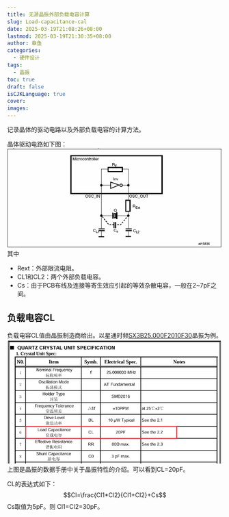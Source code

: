 ```yaml
---
title: 无源晶振外部负载电容计算
slug: Load-capacitance-cal
date: 2025-03-19T21:08:26+08:00
lastmod: 2025-03-19T21:30:35+08:00
author: 章鱼
categories:
  - 硬件设计
tags:
  - 晶振
toc: true
draft: false
isCJKLanguage: true
cover: 
images:
---
```


记录晶体的驱动电路以及外部负载电容的计算方法。

<!--more-->

晶体驱动电路如下图：
![|700x324](./index-1742389829458.webp)
其中
* Rext：外部限流电阻。
* CL1和CL2：两个外部负载电容。
* Cs：由于PCB布线及连接等寄生效应引起的等效杂散电容，一般在2~7pF之间。

## 负载电容CL
负载电容CL值由晶振制造商给出。以星通时频[SX3B25.000F2010F30](https://item.szlcsc.com/3151500.html?fromZone=s_s__%252225M%2520%25E6%2597%25A0%25E6%25BA%2590%25E6%2599%25B6%25E6%258C%25AF%2522&spm=sc.gb.xh30.zy.n&lcsc_vid=EVJaBVwCQVNfXlwDT1RfUVwDEQRWX1BVT1NcBVQFRlgxVlNSRVJXV1VXRFZeUDsOAxUeFF5JWBYZEEoVDQ0NFAdIFA4DSA%3D%3D)晶振为例。
![|700x403](./index-1742390368679.webp)
上图是晶振的数据手册中关于晶振特性的介绍。可以看到CL=20pF。

CL的表达式如下：
$$Cl=\frac{Cl1*Cl2}{Cl1+Cl2}+Cs$$
Cs取值为5pF。则 Cl1=Cl2=30pF。